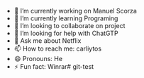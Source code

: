<!-- ## Hi there 👋 -->
- 🔭 I’m currently working on Manuel Scorza
- 🌱 I’m currently learning Programing
- 👯 I’m looking to collaborate on project
- 🤔 I’m looking for help with ChatGTP
- 💬 Ask me about Netflix
- 📫 How to reach me: carliytos
- 😄 Pronouns: He
- ⚡ Fun fact: Winrar#   g i t - t e s t  
 